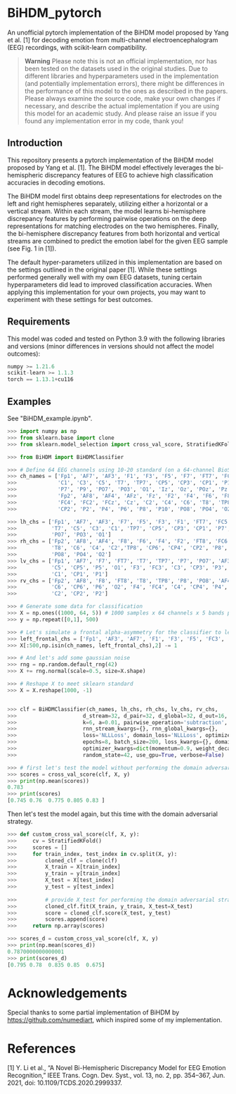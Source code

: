 # BiHDM_pytorch
 An unofficial pytorch implementation of the BiHDM model proposed by Yang et al. [1] for decoding emotion from multi-channel electroencephalogram (EEG) recordings, with scikit-learn compatibility.

> **Warning**
> Please note this is not an official implementation, nor has been tested on the datasets used in the original studies. Due to different libraries and hyperparameters used in the implementation (and potentially implementation errors), there might be differences in the performance of this model to the ones as described in the papers. Please always examine the source code, make your own changes if necessary, and describe the actual implementation if you are using this model for an academic study. And please raise an issue if you found any implementation error in my code, thank you!

## Introduction

This repository presents a pytorch implementation of the BiHDM model proposed by Yang et al. [1]. The BiHDM model effectively leverages the bi-hemispheric discrepancy features of EEG to achieve high classification accuracies in decoding emotions. 

The BiHDM model first obtains deep representations for electrodes on the left and right hemispheres separately, utilizing either a horizontal or a vertical stream. Within each stream, the model learns bi-hemisphere discrepancy features by performing pairwise operations on the deep representations for matching electrodes on the two hemispheres. Finally, the bi-hemisphere discrepancy features from both horizontal and vertical streams are combined to predict the emotion label for the given EEG sample (see Fig. 1 in [1]).

The default hyper-parameters utilized in this implementation are based on the settings outlined in the original paper [1]. While these settings performed generally well with my own EEG datasets, tuning certain hyperparameters did lead to improved classification accuracies. When applying this implementation for your own projects, you may want to experiment with these settings for best outcomes.

## Requirements
This model was coded and tested on Python 3.9 with the following libraries and versions (minor differences in versions should not affect the model outcomes):

```Python
numpy >= 1.21.6
scikit-learn >= 1.1.3
torch == 1.13.1+cu116
```

## Examples

See "BiHDM_example.ipynb".

```Python
>>> import numpy as np
>>> from sklearn.base import clone
>>> from sklearn.model_selection import cross_val_score, StratifiedKFold

>>> from BiHDM import BiHDMClassifier

>>> # Define 64 EEG channels using 10-20 standard (on a 64-channel BioSemi cap)
>>> ch_names = ['Fp1', 'AF7', 'AF3', 'F1', 'F3', 'F5', 'F7', 'FT7', 'FC5', 'FC3', 'FC1', 
>>>             'C1', 'C3', 'C5', 'T7', 'TP7', 'CP5', 'CP3', 'CP1', 'P1', 'P3', 'P5', 
>>>             'P7', 'P9', 'PO7', 'PO3', 'O1', 'Iz', 'Oz', 'POz', 'Pz', 'CPz', 'Fpz', 
>>>             'Fp2', 'AF8', 'AF4', 'AFz', 'Fz', 'F2', 'F4', 'F6', 'F8', 'FT8', 'FC6', 
>>>             'FC4', 'FC2', 'FCz', 'Cz', 'C2', 'C4', 'C6', 'T8', 'TP8', 'CP6', 'CP4', 
>>>             'CP2', 'P2', 'P4', 'P6', 'P8', 'P10', 'PO8', 'PO4', 'O2']

>>> lh_chs = ['Fp1', 'AF7', 'AF3', 'F7', 'F5', 'F3', 'F1', 'FT7', 'FC5', 'FC3', 'FC1', 
>>>           'T7', 'C5', 'C3', 'C1', 'TP7', 'CP5', 'CP3', 'CP1', 'P7', 'P5', 'P3', 'P1', 
>>>           'PO7', 'PO3', 'O1']
>>> rh_chs = ['Fp2', 'AF8', 'AF4', 'F8', 'F6', 'F4', 'F2', 'FT8', 'FC6', 'FC4', 'FC2', 
>>>           'T8', 'C6', 'C4', 'C2','TP8', 'CP6', 'CP4', 'CP2', 'P8', 'P6', 'P4', 'P2', 
>>>           'PO8', 'PO4', 'O2']
>>> lv_chs = ['Fp1', 'AF7', 'F7', 'FT7', 'T7', 'TP7', 'P7', 'PO7', 'AF3', 'F5', 'FC5', 
>>>           'C5', 'CP5', 'P5', 'O1', 'F3', 'FC3', 'C3', 'CP3', 'P3', 'PO3', 'F1', 'FC1', 
>>>           'C1', 'CP1', 'P1']
>>> rv_chs = ['Fp2', 'AF8', 'F8', 'FT8', 'T8', 'TP8', 'P8', 'PO8', 'AF4', 'F6', 'FC6', 
>>>           'C6', 'CP6', 'P6', 'O2', 'F4', 'FC4', 'C4', 'CP4', 'P4', 'PO4', 'F2', 'FC2', 
>>>           'C2', 'CP2', 'P2']

>>> # Generate some data for classification
>>> X = np.ones((1000, 64, 5)) # 1000 samples x 64 channels x 5 bands per channel (delta, theta, alpha, beta, gamma)
>>> y = np.repeat([0,1], 500)

>>> # Let's simulate a frontal alpha-asymmetry for the classifier to learn from
>>> left_frontal_chs = ['Fp1', 'AF3', 'AF7', 'F1', 'F3', 'F5', 'FC3', 'FC1']
>>> X[:500,np.isin(ch_names, left_frontal_chs),2] -= 1

>>> # And let's add some gaussian noise
>>> rng = np.random.default_rng(42)
>>> X += rng.normal(scale=0.5, size=X.shape)

>>> # Reshape X to meet sklearn standard
>>> X = X.reshape(1000, -1)


>>> clf = BiHDMClassifier(ch_names, lh_chs, rh_chs, lv_chs, rv_chs, 
>>>                     d_stream=32, d_pair=32, d_global=32, d_out=16, 
>>>                     k=6, a=0.01, pairwise_operation='subtraction', 
>>>                     rnn_stream_kwargs={}, rnn_global_kwargs={}, 
>>>                     loss='NLLLoss', domain_loss='NLLLoss', optimizer='SGD', lr=0.003,
>>>                     epochs=8, batch_size=200, loss_kwargs={}, domain_loss_kwargs={}, 
>>>                     optimizer_kwargs=dict(momentum=0.9, weight_decay=0.95),
>>>                     random_state=42, use_gpu=True, verbose=False)

>>> # first let's test the model without performing the domain adversarial strategy
>>> scores = cross_val_score(clf, X, y)
>>> print(np.mean(scores))
0.783
>>> print(scores)
[0.745 0.76  0.775 0.805 0.83 ]
```

Then let's test the model again, but this time with the domain adversarial strategy.

```Python
>>> def custom_cross_val_score(clf, X, y):
>>>     cv = StratifiedKFold()
>>>     scores = []
>>>     for train_index, test_index in cv.split(X, y):
>>>         cloned_clf = clone(clf)
>>>         X_train = X[train_index]
>>>         y_train = y[train_index]
>>>         X_test = X[test_index]
>>>         y_test = y[test_index]
        
>>>         # provide X_test for performing the domain adversarial strategy
>>>         cloned_clf.fit(X_train, y_train, X_test=X_test)
>>>         score = cloned_clf.score(X_test, y_test)
>>>         scores.append(score)
>>>     return np.array(scores)

>>> scores_d = custom_cross_val_score(clf, X, y)
>>> print(np.mean(scores_d))
0.7870000000000001
>>> print(scores_d)
[0.795 0.78  0.835 0.85  0.675]
```

# Acknowledgements
 Special thanks to some partial implementation of BiHDM by https://github.com/numediart, which inspired some of my implementation.

# References
 [1] Y. Li et al., “A Novel Bi-Hemispheric Discrepancy Model for EEG Emotion Recognition,” IEEE Trans. Cogn. Dev. Syst., vol. 13, no. 2, pp. 354–367, Jun. 2021, doi: 10.1109/TCDS.2020.2999337.
